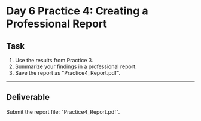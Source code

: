 # Day 6 Practice 4: Creating a Professional Report

## Task
1. Use the results from Practice 3.
2. Summarize your findings in a professional report.
3. Save the report as "Practice4_Report.pdf".

---

## Deliverable
Submit the report file: "Practice4_Report.pdf".